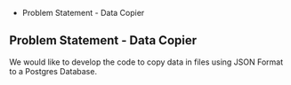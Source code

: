 * Problem Statement - Data Copier

## Problem Statement - Data Copier
We would like to develop the code to copy data in files using JSON Format to a Postgres Database.



